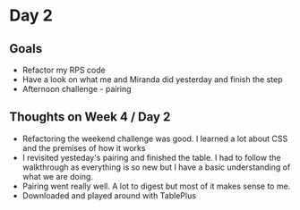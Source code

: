 # Day 2

## Goals
* Refactor my RPS code
* Have a look on what me and Miranda did yesterday and finish the step
* Afternoon challenge - pairing

## Thoughts on Week 4 / Day 2
* Refactoring the weekend challenge was good. I learned a lot about CSS and the premises of how it works
* I revisited yesteday's pairing and finished the table. I had to follow the walkthrough as everything is so new but I have a basic understanding of what we are doing.
* Pairing went really well. A lot to digest but most of it makes sense to me.
* Downloaded and played around with TablePlus
 
